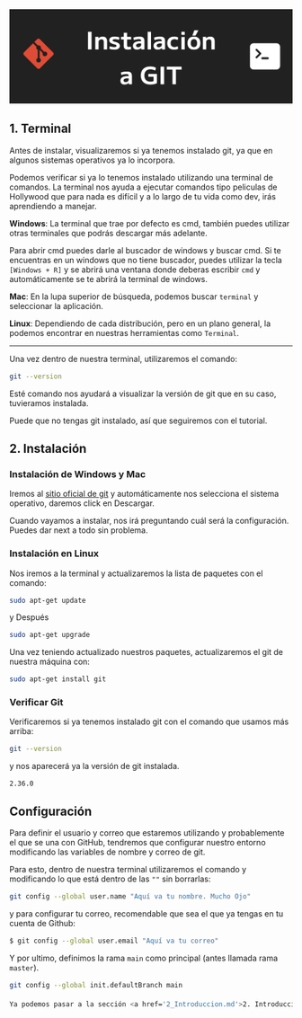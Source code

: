 <img src='./assets/Instalacion_GIT.png'>

## 1. Terminal
Antes de instalar, visualizaremos si ya tenemos instalado git, ya que en algunos sistemas operativos ya lo incorpora.

Podemos verificar si ya lo tenemos instalado utilizando una terminal de comandos. La terminal nos ayuda a ejecutar comandos tipo peliculas de Hollywood que para nada es difícil y a lo largo de tu vida como dev, irás aprendiendo a manejar.

**Windows**: La terminal que trae por defecto es cmd, también puedes utilizar otras terminales que podrás descargar más adelante. 

Para abrir cmd puedes darle al buscador de windows y buscar cmd. Si te encuentras en un windows que no tiene buscador, puedes utilizar la tecla `[Windows + R]` y se abrirá una ventana donde deberas escribir `cmd` y automáticamente se te abrirá la terminal de windows.

**Mac**: En la lupa superior de búsqueda, podemos buscar `terminal` y seleccionar la aplicación.

**Linux**: Dependiendo de cada distribución, pero en un plano general, la podemos encontrar en nuestras herramientas como `Terminal`.

---

Una vez dentro de nuestra terminal, utilizaremos el comando:
```Bash
git --version
```

Esté comando nos ayudará a visualizar la versión de git que en su caso, tuvieramos instalada.

Puede que no tengas git instalado, así que seguiremos con el tutorial.

## 2. Instalación

### Instalación de Windows y Mac

Iremos al [sitio oficial de git](https://git-scm.com/downloads) y automáticamente nos selecciona el sistema operativo, daremos click en Descargar.

Cuando vayamos a instalar, nos irá  preguntando cuál será la configuración. Puedes dar next a todo sin problema.

### Instalación en Linux

Nos iremos a la terminal y actualizaremos la lista de paquetes con el comando:
```Bash
sudo apt-get update
```
y Después
```Bash
sudo apt-get upgrade
```
Una vez teniendo actualizado nuestros paquetes, actualizaremos el git de nuestra máquina con:
```Bash
sudo apt-get install git
```

### Verificar Git
Verificaremos si ya tenemos instalado git con el comando que usamos más arriba:
```Bash
git --version
```
y nos aparecerá ya la versión de git instalada.
```prompt
2.36.0
```

## Configuración

Para definir el usuario y correo que estaremos utilizando y probablemente el que se una con GitHub, tendremos que configurar nuestro entorno modificando las variables de nombre y correo de git.

Para esto, dentro de nuestra terminal utilizaremos el comando y modificando lo que está dentro de las `""` sin borrarlas: 
```Bash
git config --global user.name "Aquí va tu nombre. Mucho Ojo"
```
y para configurar tu correo, recomendable que sea el que ya tengas en tu cuenta de Github:
```Bash
$ git config --global user.email "Aquí va tu correo"
```
Y por ultimo, definimos la rama `main` como principal (antes llamada rama `master`).
```Bash
git config --global init.defaultBranch main

Ya podemos pasar a la sección <a href='2_Introduccion.md'>2. Introducción a Git</a>.
